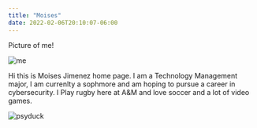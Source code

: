 ```yaml
---
title: "Moises"
date: 2022-02-06T20:10:07-06:00
---
```

Picture of me!

![me](https://scontent.fftw1-1.fna.fbcdn.net/v/t39.30808-6/s1080x2048/273321455_5263321137025076_4470580754749737611_n.jpg?_nc_cat=106&ccb=1-5&_nc_sid=730e14&_nc_ohc=LieSfVEF670AX8y0ICi&tn=K034pIrDOyh0icUa&_nc_ht=scontent.fftw1-1.fna&oh=00_AT-6aPYJsmDSoLcYI4mDkbj-KbPsx5vn-NgrWwJvQfL3tg&oe=6204D0E1)


 Hi this is Moises Jimenez home page. I am a Technology Management major, I am currenlty a sophmore and am hoping to pursue a career in cybersecurity. I Play rugby here at A&M and love soccer and a lot of video games. 

![psyduck](https://www.nicepng.com/png/detail/230-2306200_psyduck-from-the-official-artwork-set-for-psyduck.png)

